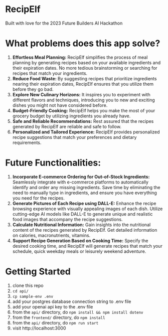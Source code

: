 # RecipElf

Built with love for the 2023 Future Builders AI Hackathon

# What problems does this app solve?

1. **Effortless Meal Planning:** RecipElf simplifies the process of meal planning by generating recipes based on your available ingredients and their expiration dates. No more tedious brainstorming or searching for recipes that match your ingredients.
2. **Reduce Food Waste:** By suggesting recipes that prioritize ingredients nearing their expiration dates, RecipElf ensures that you utilize them before they go bad.
3. **Explore New Culinary Horizons:** It inspires you to experiment with different flavors and techniques, introducing you to new and exciting dishes you might not have considered before.
4. **Budget-Friendly Cooking:** RecipElf helps you make the most of your grocery budget by utilizing ingredients you already have.
5. **Safe and Reliable Recommendations:** Rest assured that the recipes generated by RecipElf are reliable and safe to follow.
6. **Personalized and Tailored Experience:** RecipElf provides personalized recipe suggestions that match your preferences and dietary requirements.

# Future Functionalities:

1. **Incorporate E-commerce Ordering for Out-of-Stock Ingredients:** Seamlessly integrate with e-commerce platforms to automatically identify and order any missing ingredients. Save time by eliminating the need to manually type in ingredients, and ensure you have everything you need for the recipes.
2. **Generate Pictures of Each Recipe using DALL-E:** Enhance the recipe browsing experience with visually appealing images of each dish. Utilize cutting-edge AI models like DALL-E to generate unique and realistic food images that accompany the recipe suggestions.
3. **Calculate Nutritional Information:** Gain insights into the nutritional content of the recipes generated by RecipElf. Get detailed information on calories, macronutrients, vitamins.
4. **Support Recipe Generation Based on Cooking Time:** Specify the desired cooking time, and RecipElf will generate recipes that match your schedule, quick weekday meals or leisurely weekend adventure.

# Getting Started

1. clone this repo
2. `cd api/`
3. `cp sample-env .env`
4. add your postgres database connection string to .env file
5. add your openai api key to the .env file
6. from the `api/` directory, do `npm install && npm install dotenv`
7. from the `frontend/` directory, do `npm install`
8. from the `api/` directory, do `npm run start`
9. visit http://localhost:3000

